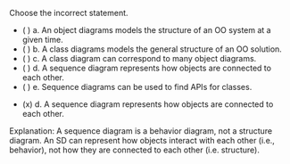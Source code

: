 <panel header=":lock::key: Class Diagrams vs Object Diagrams vs Sequence Diagrams">

<panel header="%%Prerequisites%%" expandable expanded>
  <dynamic-panel src="../modelingStructures/objectDiagrams/embed-inOtherContext.md" boilerplate header="Modeling: Modeling Structures: Object Diagrams" />
  <dynamic-panel src="../modelingStructures/classDiagramsBasic/embed-inOtherContext.md" boilerplate header="Modeling: Modeling Structures: Class Diagrams" />
  <dynamic-panel src="../modelingBehaviors/sequenceDiagramsBasic/embed-inOtherContext.md" boilerplate header="Modeling: Modeling Behaviors: Sequence Diagrams" />
</panel>

<p/>

<question>
Choose the incorrect statement.

- ( ) a. An object diagrams models the structure of an OO system at a given time.
- ( ) b. A class diagrams models the general structure of an OO solution.
- ( ) c. A class diagram can correspond to many object diagrams.
- ( ) d. A sequence diagram represents how objects are connected to each other.
- ( ) e. Sequence diagrams can be used to find APIs for classes.

<div slot="answer">

- (x) d. A sequence diagram represents how objects are connected to each other.

Explanation: A sequence diagram is a behavior diagram, not a structure diagram. An SD can represent how objects interact with each other (i.e., behavior), not how they are connected to each other (i.e. structure).

</div>
</question>
</panel>
